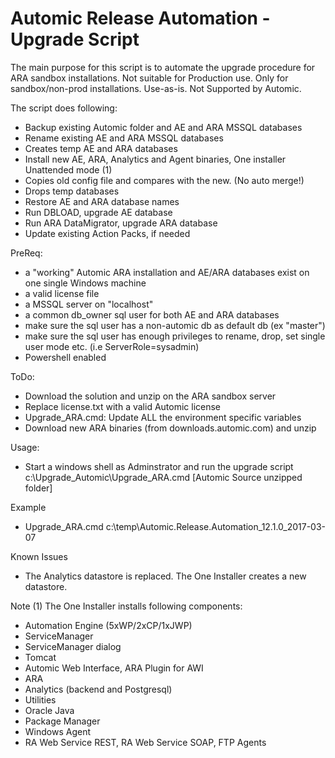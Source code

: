 # Automic Release Automation - Upgrade Script

The main purpose for this script is to automate the upgrade procedure for ARA sandbox installations.
Not suitable for Production use. Only for sandbox/non-prod installations.
Use-as-is. Not Supported by Automic. 

The script does following:
- Backup existing Automic folder and AE and ARA MSSQL databases
- Rename existing AE and ARA MSSQL databases
- Creates temp AE and ARA databases
- Install new AE, ARA, Analytics and Agent binaries, One installer Unattended mode (1)
- Copies old config file and compares with the new. (No auto merge!)
- Drops temp databases
- Restore AE and ARA database names
- Run DBLOAD, upgrade AE database
- Run ARA DataMigrator, upgrade ARA database
- Update existing Action Packs, if needed

PreReq:
- a "working" Automic ARA installation and AE/ARA databases exist on one single Windows machine
- a valid license file
- a MSSQL server on "localhost"
- a common db_owner sql user for both AE and ARA databases
- make sure the sql user has a non-automic db as default db (ex "master")
- make sure the sql user has enough privileges to rename, drop, set single user mode etc. (i.e ServerRole=sysadmin)
- Powershell enabled


ToDo:
- Download the solution and unzip on the ARA sandbox server 
- Replace license.txt with a valid Automic license
- Upgrade_ARA.cmd: Update ALL the environment specific variables
- Download new ARA binaries (from downloads.automic.com) and unzip 

Usage:
- Start a windows shell as Adminstrator and run the upgrade script
c:\Upgrade_Automic\Upgrade_ARA.cmd  [Automic Source unzipped folder]

Example
- Upgrade_ARA.cmd c:\temp\Automic.Release.Automation_12.1.0_2017-03-07

Known Issues
- The Analytics datastore is replaced. The One Installer creates a new datastore.

Note (1) The One Installer installs following components:
- Automation Engine (5xWP/2xCP/1xJWP)
- ServiceManager 
- ServiceManager dialog
- Tomcat
- Automic Web Interface, ARA Plugin for AWI
- ARA
- Analytics (backend and Postgresql)
- Utilities
- Oracle Java
- Package Manager
- Windows Agent
- RA Web Service REST, RA Web Service SOAP, FTP Agents



